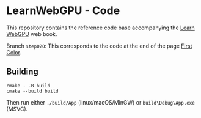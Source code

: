 LearnWebGPU - Code
==================

This repository contains the reference code base accompanying the [Learn WebGPU](https://eliemichel.github.io/LearnWebGPU) web book.

Branch `step020`: This corresponds to the code at the end of the page [First Color](https://eliemichel.github.io/LearnWebGPU/getting-started/first-color.html).

Building
--------

```
cmake . -B build
cmake --build build
```

Then run either `./build/App` (linux/macOS/MinGW) or `build\Debug\App.exe` (MSVC).
